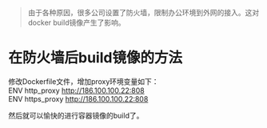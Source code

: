 > 由于各种原因，很多公司设置了防火墙，限制办公环境到外网的接入。这对docker build镜像产生了影响。

在防火墙后build镜像的方法
=========================
修改Dockerfile文件，增加proxy环境变量如下：   
ENV http_proxy http://186.100.100.22:808  
ENV https_proxy http://186.100.100.22:808   

然后就可以愉快的进行容器镜像的build了。



